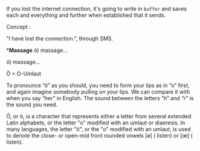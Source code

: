 If you lost the internet connection, it's going to write in `buffer` and saves each and everything and further when established that it sends. 

Concept : 

"I have lost the connection.", through SMS.

***Massage**
ö) massage...

ó) massage...

Ö = O-Umlaut

To pronounce “ö” as you should, you need to form your lips as in “o” first, and again imagine somebody pulling on your lips. We can compare it with when you say “her” in English. The sound between the letters “h” and “r” is the sound you need.

Ö, or ö, is a character that represents either a letter from several extended Latin alphabets, or the letter "o" modified with an umlaut or diaeresis. In many languages, the letter "ö", or the "o" modified with an umlaut, is used to denote the close- or open-mid front rounded vowels [ø] ( listen) or [œ] ( listen).
